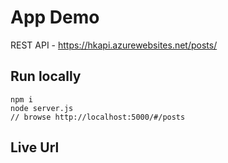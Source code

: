 # App Demo

REST API - https://hkapi.azurewebsites.net/posts/

## Run locally

```
npm i
node server.js
// browse http://localhost:5000/#/posts
```

##  Live Url

